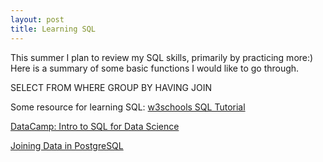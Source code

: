 ```yaml
---
layout: post
title: Learning SQL
---
```



This summer I plan to review my SQL skills, primarily by practicing more:)
Here is a summary of some basic functions I would like to go through.

SELECT 
FROM
WHERE
GROUP BY
HAVING
JOIN

Some resource for learning SQL:
[w3schools SQL Tutorial](https://www.w3schools.com/sql/)

[DataCamp: Intro to SQL for Data Science](https://www.datacamp.com/courses/intro-to-sql-for-data-science)

[Joining Data in PostgreSQL](https://www.datacamp.com/courses/joining-data-in-postgresql?utm_medium=fb%2Can-all&utm_source=fb_paid&utm_campaign=smartly_remarketing&utm_id=5afe55f693fa1f6688533256)


